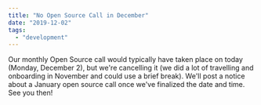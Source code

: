 ```yaml
---
title: "No Open Source Call in December"
date: "2019-12-02"
tags: 
  - "development"
---
```


Our monthly Open Source call would typically have taken place on today (Monday, December 2), but we're cancelling it (we did a lot of travelling and onboarding in November and could use a brief break). We'll post a notice about a January open source call once we've finalized the date and time. See you then!
